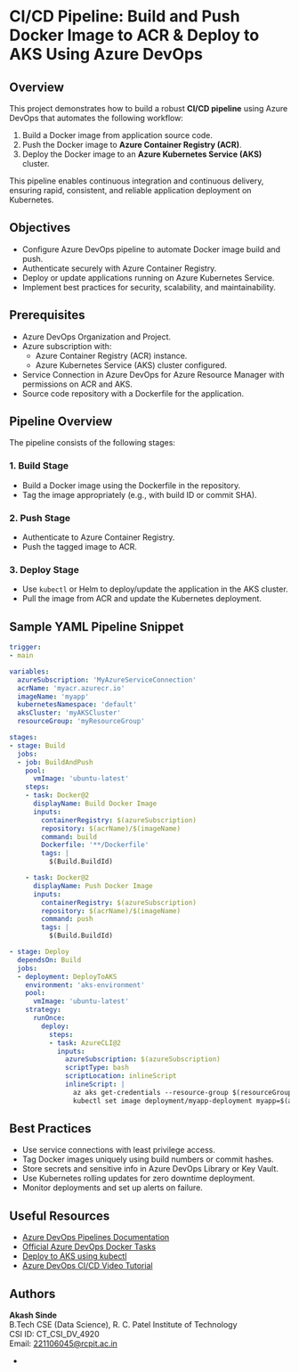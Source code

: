 # CI/CD Pipeline: Build and Push Docker Image to ACR & Deploy to AKS Using Azure DevOps

## Overview

This project demonstrates how to build a robust **CI/CD pipeline** using Azure DevOps that automates the following workflow:

1. Build a Docker image from application source code.
2. Push the Docker image to **Azure Container Registry (ACR)**.
3. Deploy the Docker image to an **Azure Kubernetes Service (AKS)** cluster.

This pipeline enables continuous integration and continuous delivery, ensuring rapid, consistent, and reliable application deployment on Kubernetes.

## Objectives

- Configure Azure DevOps pipeline to automate Docker image build and push.
- Authenticate securely with Azure Container Registry.
- Deploy or update applications running on Azure Kubernetes Service.
- Implement best practices for security, scalability, and maintainability.

## Prerequisites

- Azure DevOps Organization and Project.
- Azure subscription with:
  - Azure Container Registry (ACR) instance.
  - Azure Kubernetes Service (AKS) cluster configured.
- Service Connection in Azure DevOps for Azure Resource Manager with permissions on ACR and AKS.
- Source code repository with a Dockerfile for the application.

## Pipeline Overview

The pipeline consists of the following stages:

### 1. Build Stage
- Build a Docker image using the Dockerfile in the repository.
- Tag the image appropriately (e.g., with build ID or commit SHA).

### 2. Push Stage
- Authenticate to Azure Container Registry.
- Push the tagged image to ACR.

### 3. Deploy Stage
- Use `kubectl` or Helm to deploy/update the application in the AKS cluster.
- Pull the image from ACR and update the Kubernetes deployment.

## Sample YAML Pipeline Snippet

```yaml
trigger:
- main

variables:
  azureSubscription: 'MyAzureServiceConnection'
  acrName: 'myacr.azurecr.io'
  imageName: 'myapp'
  kubernetesNamespace: 'default'
  aksCluster: 'myAKSCluster'
  resourceGroup: 'myResourceGroup'

stages:
- stage: Build
  jobs:
  - job: BuildAndPush
    pool:
      vmImage: 'ubuntu-latest'
    steps:
    - task: Docker@2
      displayName: Build Docker Image
      inputs:
        containerRegistry: $(azureSubscription)
        repository: $(acrName)/$(imageName)
        command: build
        Dockerfile: '**/Dockerfile'
        tags: |
          $(Build.BuildId)

    - task: Docker@2
      displayName: Push Docker Image
      inputs:
        containerRegistry: $(azureSubscription)
        repository: $(acrName)/$(imageName)
        command: push
        tags: |
          $(Build.BuildId)

- stage: Deploy
  dependsOn: Build
  jobs:
  - deployment: DeployToAKS
    environment: 'aks-environment'
    pool:
      vmImage: 'ubuntu-latest'
    strategy:
      runOnce:
        deploy:
          steps:
          - task: AzureCLI@2
            inputs:
              azureSubscription: $(azureSubscription)
              scriptType: bash
              scriptLocation: inlineScript
              inlineScript: |
                az aks get-credentials --resource-group $(resourceGroup) --name $(aksCluster)
                kubectl set image deployment/myapp-deployment myapp=$(acrName)/$(imageName):$(Build.BuildId) -n $(kubernetesNamespace)
```

## Best Practices

- Use service connections with least privilege access.
- Tag Docker images uniquely using build numbers or commit hashes.
- Store secrets and sensitive info in Azure DevOps Library or Key Vault.
- Use Kubernetes rolling updates for zero downtime deployment.
- Monitor deployments and set up alerts on failure.

## Useful Resources

- [Azure DevOps Pipelines Documentation](https://learn.microsoft.com/en-us/azure/devops/pipelines/?view=azure-devops)
- [Official Azure DevOps Docker Tasks](https://learn.microsoft.com/en-us/azure/devops/pipelines/tasks/build/docker)
- [Deploy to AKS using kubectl](https://learn.microsoft.com/en-us/azure/aks/kubernetes-deploy-cli)
- [Azure DevOps CI/CD Video Tutorial](https://www.youtube.com/watch?v=o9OpFMQMSHw)

## Authors
**Akash Sinde**  
B.Tech CSE (Data Science), R. C. Patel Institute of Technology  
CSI ID: CT_CSI_DV_4920  
Email: 221106045@rcpit.ac.in  

-
